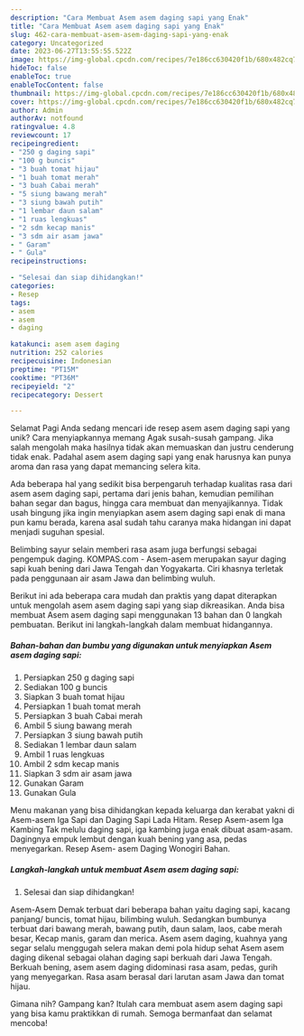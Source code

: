 ```yaml
---
description: "Cara Membuat Asem asem daging sapi yang Enak"
title: "Cara Membuat Asem asem daging sapi yang Enak"
slug: 462-cara-membuat-asem-asem-daging-sapi-yang-enak
category: Uncategorized
date: 2023-06-27T13:55:55.522Z
image: https://img-global.cpcdn.com/recipes/7e186cc630420f1b/680x482cq70/asem-asem-daging-sapi-foto-resep-utama.jpg
hideToc: false
enableToc: true
enableTocContent: false
thumbnail: https://img-global.cpcdn.com/recipes/7e186cc630420f1b/680x482cq70/asem-asem-daging-sapi-foto-resep-utama.jpg
cover: https://img-global.cpcdn.com/recipes/7e186cc630420f1b/680x482cq70/asem-asem-daging-sapi-foto-resep-utama.jpg
author: Admin
authorAv: notfound
ratingvalue: 4.8
reviewcount: 17
recipeingredient:
- "250 g daging sapi"
- "100 g buncis"
- "3 buah tomat hijau"
- "1 buah tomat merah"
- "3 buah Cabai merah"
- "5 siung bawang merah"
- "3 siung bawah putih"
- "1 lembar daun salam"
- "1 ruas lengkuas"
- "2 sdm kecap manis"
- "3 sdm air asam jawa"
- " Garam"
- " Gula"
recipeinstructions:

- "Selesai dan siap dihidangkan!"
categories:
- Resep
tags:
- asem
- asem
- daging

katakunci: asem asem daging 
nutrition: 252 calories
recipecuisine: Indonesian
preptime: "PT15M"
cooktime: "PT36M"
recipeyield: "2"
recipecategory: Dessert

---
```



Selamat Pagi Anda sedang mencari ide resep asem asem daging sapi yang unik? Cara menyiapkannya memang Agak susah-susah gampang. Jika salah mengolah maka hasilnya tidak akan memuaskan dan justru cenderung tidak enak. Padahal asem asem daging sapi yang enak harusnya kan punya aroma dan rasa yang dapat memancing selera kita.


Ada beberapa hal yang sedikit bisa berpengaruh terhadap kualitas rasa dari asem asem daging sapi, pertama dari jenis bahan, kemudian pemilihan bahan segar dan bagus, hingga cara membuat dan menyajikannya. Tidak usah bingung jika ingin menyiapkan asem asem daging sapi enak di mana pun kamu berada, karena asal sudah tahu caranya maka hidangan ini dapat menjadi suguhan spesial.

Belimbing sayur selain memberi rasa asam juga berfungsi sebagai pengempuk daging. KOMPAS.com - Asem-asem merupakan sayur daging sapi kuah bening dari Jawa Tengah dan Yogyakarta. Ciri khasnya terletak pada penggunaan air asam Jawa dan belimbing wuluh.


Berikut ini ada beberapa cara mudah dan praktis yang dapat diterapkan untuk mengolah asem asem daging sapi yang siap dikreasikan. Anda bisa membuat Asem asem daging sapi menggunakan 13 bahan dan 0 langkah pembuatan. Berikut ini langkah-langkah dalam membuat hidangannya.

<!--inarticleads1-->

##### Bahan-bahan dan bumbu yang digunakan untuk menyiapkan Asem asem daging sapi:

1. Persiapkan 250 g daging sapi
1. Sediakan 100 g buncis
1. Siapkan 3 buah tomat hijau
1. Persiapkan 1 buah tomat merah
1. Persiapkan 3 buah Cabai merah
1. Ambil 5 siung bawang merah
1. Persiapkan 3 siung bawah putih
1. Sediakan 1 lembar daun salam
1. Ambil 1 ruas lengkuas
1. Ambil 2 sdm kecap manis
1. Siapkan 3 sdm air asam jawa
1. Gunakan  Garam
1. Gunakan  Gula


Menu makanan yang bisa dihidangkan kepada keluarga dan kerabat yakni di Asem-asem Iga Sapi dan Daging Sapi Lada Hitam. Resep Asem-asem Iga Kambing Tak melulu daging sapi, iga kambing juga enak dibuat asam-asam. Dagingnya empuk lembut dengan kuah bening yang asa, pedas menyegarkan. Resep Asem- asem Daging Wonogiri Bahan. 

<!--inarticleads2-->

##### Langkah-langkah untuk membuat Asem asem daging sapi:


1. Selesai dan siap dihidangkan!

Asem-Asem Demak terbuat dari beberapa bahan yaitu daging sapi, kacang panjang/ buncis, tomat hijau, bilimbing wuluh. Sedangkan bumbunya terbuat dari bawang merah, bawang putih, daun salam, laos, cabe merah besar, Kecap manis, garam dan merica. Asem asem daging, kuahnya yang segar selalu menggugah selera makan demi pola hidup sehat Asem asem daging dikenal sebagai olahan daging sapi berkuah dari Jawa Tengah. Berkuah bening, asem asem daging didominasi rasa asam, pedas, gurih yang menyegarkan. Rasa asam berasal dari larutan asam Jawa dan tomat hijau. 

Gimana nih? Gampang kan? Itulah cara membuat asem asem daging sapi yang bisa kamu praktikkan di rumah. Semoga bermanfaat dan selamat mencoba!
